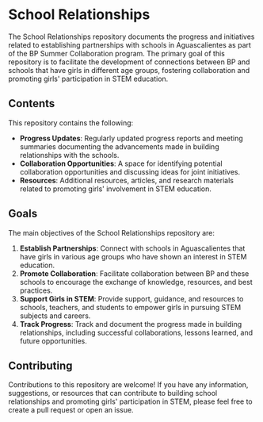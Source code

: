 # School Relationships

The School Relationships repository documents the progress and initiatives related to establishing partnerships with schools in Aguascalientes as part of the BP Summer Collaboration program. The primary goal of this repository is to facilitate the development of connections between BP and schools that have girls in different age groups, fostering collaboration and promoting girls' participation in STEM education.

## Contents

This repository contains the following:

- **Progress Updates**: Regularly updated progress reports and meeting summaries documenting the advancements made in building relationships with the schools.
- **Collaboration Opportunities**: A space for identifying potential collaboration opportunities and discussing ideas for joint initiatives.
- **Resources**: Additional resources, articles, and research materials related to promoting girls' involvement in STEM education.

## Goals

The main objectives of the School Relationships repository are:

1. **Establish Partnerships**: Connect with schools in Aguascalientes that have girls in various age groups who have shown an interest in STEM education.
2. **Promote Collaboration**: Facilitate collaboration between BP and these schools to encourage the exchange of knowledge, resources, and best practices.
3. **Support Girls in STEM**: Provide support, guidance, and resources to schools, teachers, and students to empower girls in pursuing STEM subjects and careers.
4. **Track Progress**: Track and document the progress made in building relationships, including successful collaborations, lessons learned, and future opportunities.

## Contributing

Contributions to this repository are welcome! If you have any information, suggestions, or resources that can contribute to building school relationships and promoting girls' participation in STEM, please feel free to create a pull request or open an issue.

